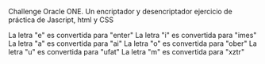 Challenge Oracle ONE. Un encriptador y desencriptador ejercicio de práctica de Jascript, html y CSS

La letra "e" es convertida para "enter"
La letra "i" es convertida para "imes"
La letra "a" es convertida para "ai"
La letra "o" es convertida para "ober"
La letra "u" es convertida para "ufat"
La letra "m" es convertida para "xztr"